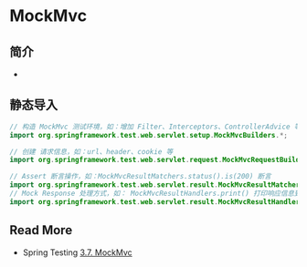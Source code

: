 # MockMvc



## 简介

- 



## 静态导入

```java
// 构造 MockMvc 测试环境，如：增加 Filter、Interceptors、ControllerAdvice 等
import org.springframework.test.web.servlet.setup.MockMvcBuilders.*;

// 创建 请求信息，如：url、header、cookie 等
import org.springframework.test.web.servlet.request.MockMvcRequestBuilders.*;

// Assert 断言操作，如：MockMvcResultMatchers.status().is(200) 断言
import org.springframework.test.web.servlet.result.MockMvcResultMatchers.*;
// Mock Response 处理方式，如： MockMvcResultHandlers.print() 打印响应信息到控制台
import org.springframework.test.web.servlet.result.MockMvcResultHandlers.*;
```







## Read More

- Spring Testing [3.7. MockMvc](https://docs.spring.io/spring-framework/docs/current/reference/html/testing.html#spring-mvc-test-framework)